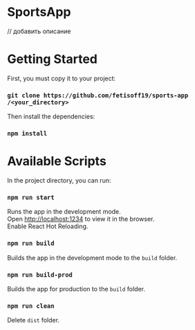 # SportsApp
// добавить описание
# Getting Started

First, you must copy it to your project:

### `git clone https://github.com/fetisoff19/sports-app /<your_directory>`

Then install the dependencies:

### `npm install`

# Available Scripts

In the project directory, you can run:

### `npm run start`

Runs the app in the development mode.\
Open [http://localhost:1234](http://localhost:1234) to view it in the browser.\
Enable React Hot Reloading.

### `npm run build`

Builds the app in the development mode to the `build` folder.

### `npm run build-prod`

Builds the app for production to the `build` folder.

### `npm run clean`

Delete `dist` folder.
